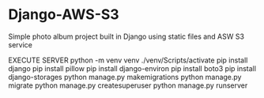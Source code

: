 # Django-AWS-S3
Simple photo album project built in Django using static files and ASW S3 service

EXECUTE SERVER
python -m venv venv
./venv/Scripts/activate
pip install django
pip install pillow
pip install django-environ
pip install boto3
pip install django-storages
python manage.py makemigrations
python manage.py migrate
python manage.py createsuperuser
python manage.py runserver
